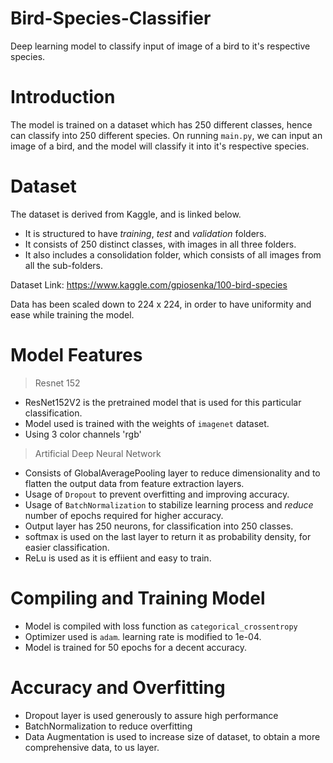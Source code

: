# Bird-Species-Classifier

Deep learning model to classify input of image of a bird to it's respective species.

# Introduction

The model is trained on a dataset which has 250 different classes, hence can classify into 250 different species.
On running ```main.py```, we can input an image of a bird, and the model will classify it into it's respective species.

# Dataset

The dataset is derived from Kaggle, and is linked below.

* It is structured to have *training*, *test* and *validation* folders.
* It consists of 250 distinct classes, with images in all three folders.
* It also includes a consolidation folder, which consists of all images from all the sub-folders.

Dataset Link: https://www.kaggle.com/gpiosenka/100-bird-species

Data has been scaled down to 224 x 224, in order to have uniformity and ease while training the model.

# Model Features

> Resnet 152
 
 * ResNet152V2 is the pretrained model that is used for this particular classification.
 * Model used is trained with the weights of ```imagenet``` dataset.
 * Using 3 color channels 'rgb'

> Artificial Deep Neural Network

  * Consists of GlobalAveragePooling layer to reduce dimensionality and to flatten the output data from feature extraction layers.
  * Usage of ```Dropout``` to prevent overfitting and improving accuracy.
  * Usage of ```BatchNormalization``` to stabilize learning process and *reduce* number of epochs required for higher accuracy.
  * Output layer has 250 neurons, for classification into 250 classes. 
  * softmax is used on the last layer to return it as probability density, for easier classification.
  * ReLu is used as it is effiient and easy to train.
  
# Compiling and Training Model

  * Model is compiled with loss function as ```categorical_crossentropy```
  * Optimizer used is ```adam```. learning rate is modified to 1e-04.
  * Model is trained for 50 epochs for a decent accuracy.

# Accuracy and Overfitting

* Dropout layer is used generously to assure high performance
* BatchNormalization to reduce overfitting
* Data Augmentation is used to increase size of dataset, to obtain a more comprehensive data, to us layer.


  
  
